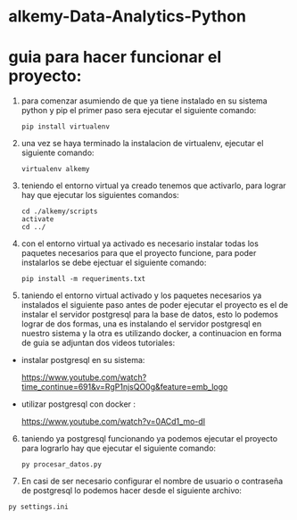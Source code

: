 # alkemy-Data-Analytics-Python


# guia para hacer funcionar el proyecto:

1. para comenzar asumiendo de que ya tiene instalado en su sistema python y pip el primer paso sera ejecutar el siguiente comando:
 
    ```pip install virtualenv```

2. una vez se haya terminado la instalacion de virtualenv, ejecutar el siguiente comando: 
 
    ```virtualenv alkemy```

3. teniendo el entorno virtual ya creado tenemos que activarlo, para lograr hay que ejecutar los siguientes comandos:
 
 
    ```
    cd ./alkemy/scripts
    activate
    cd ../ 
    ```

    
4. con el entorno virtual ya activado es necesario instalar todas los paquetes necesarios para que el proyecto funcione, para poder instalarlos se debe ejectuar el siguiente comando:
  
   ```pip install -m requeriments.txt```
    
5. taniendo el entorno virtual activado y los paquetes necesarios ya instalados el siguiente paso antes de poder ejecutar el proyecto es el de instalar el servidor postgresql para la base de datos, esto lo podemos lograr de dos formas, una es instalando el servidor postgresql en nuestro sistema y la otra es utilizando docker, a continuacion en forma de guia se adjuntan dos videos tutoriales: 
    
 - instalar postgresql en su sistema:
 
   https://www.youtube.com/watch?time_continue=691&v=RgP1njsQO0g&feature=emb_logo

 - utilizar postgresql con docker :
 
   https://www.youtube.com/watch?v=0ACd1_mo-dI
  
6. taniendo ya postgresql funcionando ya podemos ejecutar el proyecto para lograrlo hay que ejecutar el siguiente comando:

   ```py procesar_datos.py```
   
7. En casi de ser necesario configurar el nombre de usuario o contraseña de postgresql lo podemos hacer desde el siguiente archivo:
  
  
  ```py settings.ini```
  
